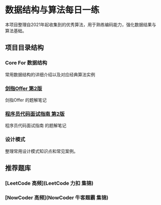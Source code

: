 # 数据结构与算法每日一练
本项目整理自2021年起收集到的优秀算法，用于熟练编码能力，强化数据结果与算法基础。

## 项目目录结构
### Core For 数据结构
常用数据结构的详细介绍以及对应经典算法实例

### [剑指Offer 第2版](《剑指Offer（第2版）》)
剑指Offer 的题解笔记

### [程序员代码面试指南 第2版](《程序员代码面试指南（第2版）》)
程序员代码面试指南 的题解笔记

### 设计模式
整理常用设计模式知识点和常见案例。

## 推荐题库
### [LeetCode 高频](LeetCode 力扣 集锦)

### [NowCoder 高频](NowCoder 牛客题霸 集锦)

